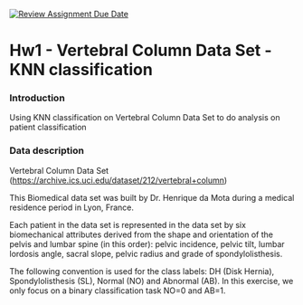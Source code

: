 [![Review Assignment Due Date](https://classroom.github.com/assets/deadline-readme-button-24ddc0f5d75046c5622901739e7c5dd533143b0c8e959d652212380cedb1ea36.svg)](https://classroom.github.com/a/ipkh1nH-)

# Hw1 - Vertebral Column Data Set - KNN classification
### Introduction
Using KNN classification on Vertebral Column Data Set to do analysis on patient classification


### Data description
Vertebral Column Data Set (https://archive.ics.uci.edu/dataset/212/vertebral+column)

This Biomedical data set was built by Dr. Henrique da Mota during a medical residence period in Lyon, France.

Each patient in the data set is represented in the data set by six biomechanical attributes derived from the shape and orientation of the pelvis and lumbar spine (in this order): pelvic incidence, pelvic tilt, lumbar lordosis angle, sacral slope, pelvic radius and grade of spondylolisthesis. 

The following convention is used for the class labels: DH (Disk Hernia), Spondylolisthesis (SL), Normal (NO) and Abnormal (AB). In this exercise, we only focus on a binary classification task NO=0 and AB=1.
